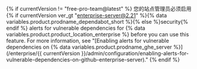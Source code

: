 {% if currentVersion != "free-pro-team@latest" %}
您的站点管理员必须启用
{% if currentVersion ver_gt "enterprise-server@2.21" %}{% data variables.product.prodname_dependabot_short %}{% else %}security{% endif %} alerts for vulnerable dependencies for {% data variables.product.product_location_enterprise %} before you can use this feature. For more information, see "[Enabling alerts for vulnerable dependencies on {% data variables.product.prodname_ghe_server %}](/enterprise/{{ currentVersion }}/admin/configuration/enabling-alerts-for-vulnerable-dependencies-on-github-enterprise-server)."
{% endif %}
